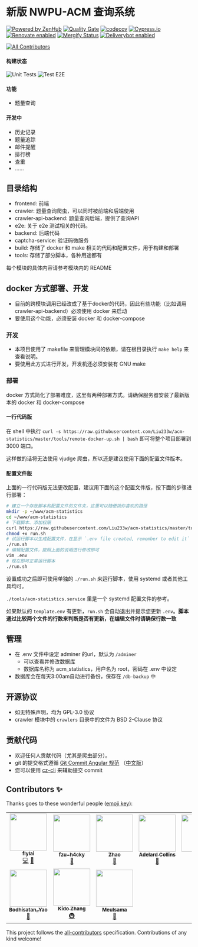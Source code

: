 新版 NWPU-ACM 查询系统
===

[![Powered by ZenHub](https://img.shields.io/badge/Powered_by-ZenHub-5e60ba.svg)](https://app.zenhub.com/workspace/o/liu233w/acm-statistics/boards?repos=125616473)
[![Quality Gate](https://sonarcloud.io/api/project_badges/measure?project=acm-statistics&metric=alert_status)](https://sonarcloud.io/dashboard?id=acm-statistics)
[![codecov](https://codecov.io/gh/Liu233w/acm-statistics/branch/master/graph/badge.svg)](https://codecov.io/gh/Liu233w/acm-statistics)
[![Cypress.io](https://img.shields.io/badge/cypress.io-tests-green.svg)](https://dashboard.cypress.io/#/projects/4s32o7/runs)
[![Renovate enabled](https://img.shields.io/badge/renovate-enabled-brightgreen.svg)](https://renovatebot.com/)
[![Mergify Status](https://img.shields.io/badge/Mergify-enabled-green.svg)](https://mergify.io)
[![Deliverybot enabled](https://img.shields.io/badge/Deliverybot-enabled-blue.svg)](https://app.deliverybot.dev/Liu233w/acm-statistics/branch/master)
<!-- ALL-CONTRIBUTORS-BADGE:START - Do not remove or modify this section -->
[![All Contributors](https://img.shields.io/badge/all_contributors-10-orange.svg?style=flat-square)](#contributors-)
<!-- ALL-CONTRIBUTORS-BADGE:END -->

#### 构建状态

![Unit Tests](https://github.com/Liu233w/acm-statistics/workflows/Unit%20Tests/badge.svg)
![Test E2E](https://github.com/Liu233w/acm-statistics/workflows/Test%20E2E/badge.svg)


#### 功能
- 题量查询
#### 开发中
- 历史记录
- 题量追踪
- 邮件提醒
- 排行榜
- 查重
- ……

## 目录结构

- frontend: 前端
- crawler: 题量查询爬虫，可以同时被前端和后端使用
- crawler-api-backend: 题量查询后端，提供了查询API
- e2e: 关于 e2e 测试相关的代码。
- backend: 后端代码
- captcha-service: 验证码微服务
- build: 存储了 docker 和 make 相关的代码和配置文件，用于构建和部署
- tools: 存储了部分脚本，各种用途都有

每个模块的具体内容请参考模块内的 README

## docker 方式部署、开发

- 目前的跨模块调用已经改成了基于docker的代码，因此有些功能（比如调用 crawler-api-backend）必须使用 docker 来启动
- 要使用这个功能，必须安装 docker 和 docker-compose

### 开发
- 本项目使用了 makefile 来管理模块间的依赖，请在根目录执行 `make help` 来查看说明。
- 要使用此方式进行开发，开发机还必须安装有 GNU make

### 部署

docker 方式简化了部署难度，这里有两种部署方式。请确保服务器安装了最新版本的 docker 和 docker-compose

#### 一行代码版
在 shell 中执行 `curl -s https://raw.githubusercontent.com/Liu233w/acm-statistics/master/tools/remote-docker-up.sh | bash` 即可将整个项目部署到 3000 端口。

这样做的话将无法使用 vjudge 爬虫，所以还是建议使用下面的配置文件版本。

#### 配置文件版
上面的一行代码版无法更改配置，建议用下面的这个配置文件版，按下面的步骤进行部署：

```bash
# 建立一个存放脚本和配置文件的文件夹，这里可以随便挑你喜欢的路径
mkdir -p ~/www/acm-statistics
cd ~/www/acm-statistics
# 下载脚本、添加权限
curl https://raw.githubusercontent.com/Liu233w/acm-statistics/master/tools/remote-docker-up.sh  -o run.sh
chmod +x run.sh
# 试运行脚本以生成配置文件，在显示 `.env file created, remember to edit it` 之后会自动退出脚本
./run.sh
# 编辑配置文件，按照上面的说明进行修改即可
vim .env
# 现在即可正常运行脚本
./run.sh
```

设置成功之后即可使用单独的 `./run.sh` 来运行脚本，使用 systemd 或者其他工具均可。

`./tools/acm-statistics.service` 里是一个 systemd 配置文件的参考。

如果默认的 `template.env` 有更新，`run.sh` 会自动退出并提示您更新 `.env`。**脚本通过比较两个文件的行数来判断是否有更新，在编辑文件时请确保行数一致**

## 管理
- 在 .env 文件中设定 adminer 的url，默认为 `/adminer`
  - 可以查看并修改数据库
  - 数据库名称为 acm_statistics，用户名为 root，密码在 .env 中设定
- 数据库会在每天3:00am自动进行备份，保存在 `/db-backup` 中

## 开源协议
- 如无特殊声明，均为 GPL-3.0 协议
- crawler 模块中的 `crawlers` 目录中的文件为 BSD 2-Clause 协议

## 贡献代码

- 欢迎任何人贡献代码（尤其是爬虫部分）。
- git 的提交格式遵循 [Git Commit Angular 规范](https://gist.github.com/stephenparish/9941e89d80e2bc58a153)
    （[中文版](http://www.ruanyifeng.com/blog/2016/01/commit_message_change_log.html)）
- 您可以使用 [cz-cli](https://github.com/commitizen/cz-cli) 来辅助提交 commit


## Contributors ✨

Thanks goes to these wonderful people ([emoji key](https://allcontributors.org/docs/en/emoji-key)):

<!-- ALL-CONTRIBUTORS-LIST:START - Do not remove or modify this section -->
<!-- prettier-ignore-start -->
<!-- markdownlint-disable -->
<table>
  <tr>
    <td align="center"><a href="https://github.com/flylai"><img src="https://avatars2.githubusercontent.com/u/9880740?v=4" width="100px;" alt=""/><br /><sub><b>flylai</b></sub></a><br /><a href="https://github.com/Liu233w/acm-statistics/commits?author=flylai" title="Code">💻</a> <a href="https://github.com/Liu233w/acm-statistics/issues?q=author%3Aflylai" title="Bug reports">🐛</a></td>
    <td align="center"><a href="https://github.com/fzu-h4cky"><img src="https://avatars3.githubusercontent.com/u/36151020?v=4" width="100px;" alt=""/><br /><sub><b>fzu-h4cky</b></sub></a><br /><a href="https://github.com/Liu233w/acm-statistics/issues?q=author%3Afzu-h4cky" title="Bug reports">🐛</a></td>
    <td align="center"><a href="http://zhao.wtf"><img src="https://avatars1.githubusercontent.com/u/11994295?v=4" width="100px;" alt=""/><br /><sub><b>Zhao</b></sub></a><br /><a href="https://github.com/Liu233w/acm-statistics/issues?q=author%3A2512821228" title="Bug reports">🐛</a></td>
    <td align="center"><a href="https://www.cometeme.tech"><img src="https://avatars0.githubusercontent.com/u/22635759?v=4" width="100px;" alt=""/><br /><sub><b>Adelard Collins</b></sub></a><br /><a href="https://github.com/Liu233w/acm-statistics/issues?q=author%3Acometeme" title="Bug reports">🐛</a></td>
    <td align="center"><a href="https://github.com/ctuu"><img src="https://avatars3.githubusercontent.com/u/22322656?v=4" width="100px;" alt=""/><br /><sub><b>ct</b></sub></a><br /><a href="https://github.com/Liu233w/acm-statistics/issues?q=author%3Actuu" title="Bug reports">🐛</a></td>
    <td align="center"><a href="https://github.com/Geekxiong"><img src="https://avatars3.githubusercontent.com/u/25352156?v=4" width="100px;" alt=""/><br /><sub><b>Geekxiong</b></sub></a><br /><a href="#ideas-Geekxiong" title="Ideas, Planning, & Feedback">🤔</a></td>
    <td align="center"><a href="https://github.com/settings/profile"><img src="https://avatars2.githubusercontent.com/u/39403985?v=4" width="100px;" alt=""/><br /><sub><b>Halorv</b></sub></a><br /><a href="#ideas-Halorv" title="Ideas, Planning, & Feedback">🤔</a></td>
  </tr>
  <tr>
    <td align="center"><a href="https://github.com/bodhisatan"><img src="https://avatars0.githubusercontent.com/u/35862184?v=4" width="100px;" alt=""/><br /><sub><b>Bodhisatan_Yao</b></sub></a><br /><a href="https://github.com/Liu233w/acm-statistics/issues?q=author%3Abodhisatan" title="Bug reports">🐛</a></td>
    <td align="center"><a href="https://kidozh.com"><img src="https://avatars3.githubusercontent.com/u/11661760?v=4" width="100px;" alt=""/><br /><sub><b>Kido Zhang</b></sub></a><br /><a href="#infra-kidozh" title="Infrastructure (Hosting, Build-Tools, etc)">🚇</a></td>
    <td align="center"><a href="https://github.com/Meulsama"><img src="https://avatars1.githubusercontent.com/u/55663936?v=4" width="100px;" alt=""/><br /><sub><b>Meulsama</b></sub></a><br /><a href="#ideas-Meulsama" title="Ideas, Planning, & Feedback">🤔</a></td>
  </tr>
</table>

<!-- markdownlint-enable -->
<!-- prettier-ignore-end -->
<!-- ALL-CONTRIBUTORS-LIST:END -->

This project follows the [all-contributors](https://github.com/all-contributors/all-contributors) specification. Contributions of any kind welcome!
